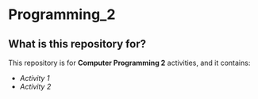 <h1>Programming_2</h1>
<h2>What is this repository for?</h2> 
<p>This repository is for <strong>Computer Programming 2</strong> activities, and it contains:</p>
<ul>
<li><em>Activity 1</em></li>
<li><em>Activity 2</em></li>
</ul>

